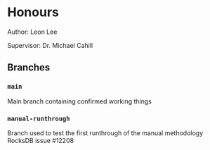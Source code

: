 # Honours
Author: Leon Lee

Supervisor: Dr. Michael Cahill

## Branches

### `main`
Main branch containing confirmed working things

### `manual-runthrough`
Branch used to test the first runthrough of the manual methodology
RocksDB issue #12208

